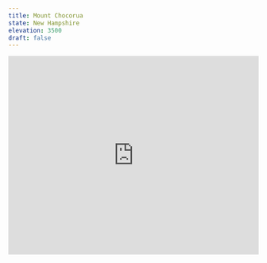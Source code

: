 ```yaml
---
title: Mount Chocorua 
state: New Hampshire
elevation: 3500 
draft: false
---
```

<iframe class="alltrails" src="https://www.alltrails.com/widget/trail/us/new-hampshire/champney-brook-trail-to-mount-chocorua?u=i&sh=q5vqbr" width="100%" height="400" frameBorder="0" scrolling="no" marginHeight="0" marginWidth="0" title="AllTrails: Trail Guides and Maps for Hiking, Camping, and Running"></iframe>
